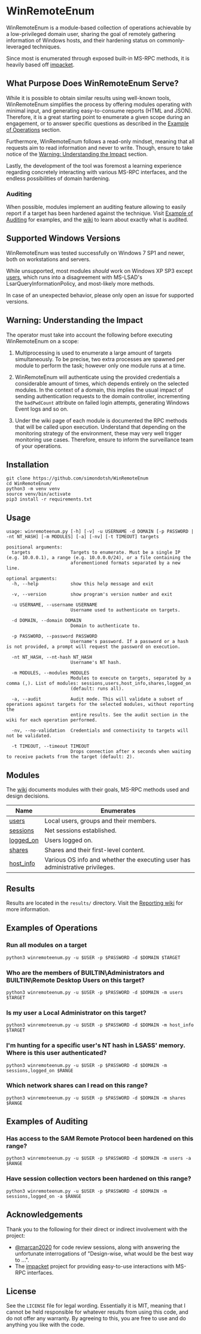 # WinRemoteEnum
WinRemoteEnum is a module-based collection of operations achievable by a low-privileged domain user, sharing the goal of remotely gathering information of Windows hosts, and their hardening status on commonly-leveraged techniques.

Since most is enumerated through exposed built-in MS-RPC methods, it is heavily based off [impacket](https://github.com/SecureAuthCorp/impacket).

## What Purpose Does WinRemoteEnum Serve?
While it is possible to obtain similar results using well-known tools, WinRemoteEnum simplifies the process by offering modules operating with minimal input, and generating easy-to-consume reports (HTML and JSON). Therefore, it is a great starting point to enumerate a given scope during an engagement, or to answer specific questions as described in the [Example of Operations](#examples-of-operations) section.

Furthermore, WinRemoteEnum follows a read-only mindset, meaning that all requests aim to read information and never to write. Though, ensure to take notice of the [Warning: Understanding the Impact](#warning-understanding-the-Impact) section.

Lastly, the development of the tool was foremost a learning experience regarding concretely interacting with various MS-RPC interfaces, and the endless possibilities of domain hardening.

### Auditing
When possible, modules implement an auditing feature allowing to easily report if a target has been hardened against the technique. Visit [Example of Auditing](#examples-of-auditing) for examples, and the [wiki](https://github.com/simondotsh/WinRemoteEnum/wiki#audit) to learn about exactly what is audited.

## Supported Windows Versions
WinRemoteEnum was tested successfully on Windows 7 SP1 and newer, both on workstations and servers.

While unsupported, most modules _should_ work on Windows XP SP3 except [users](https://github.com/simondotsh/WinRemoteEnum/wiki/Module-users), which runs into a disagreement with MS-LSAD's LsarQueryInformationPolicy, and most-likely more methods.

In case of an unexpected behavior, please only open an issue for supported versions.

## Warning: Understanding the Impact
The operator must take into account the following before executing WinRemoteEnum on a scope:

1. Multiprocessing is used to enumerate a large amount of targets simultaneously. To be precise, two extra processes are spawned per module to perform the task; however only one module runs at a time.

2. WinRemoteEnum will authenticate using the provided credentials a considerable amount of times, which depends entirely on the selected modules. In the context of a domain, this implies the usual impact of sending authentication requests to the domain controller, incrementing the `badPwdCount` attribute on failed login attempts, generating Windows Event logs and so on.

3. Under the wiki page of each module is documented the RPC methods that will be called upon execution. Understand that depending on the monitoring strategy of the environment, these may very well trigger monitoring use cases. Therefore, ensure to inform the surveillance team of your operations.

## Installation
```
git clone https://github.com/simondotsh/WinRemoteEnum
cd WinRemoteEnum/
python3 -m venv venv
source venv/bin/activate
pip3 install -r requirements.txt
```

## Usage
```
usage: winremoteenum.py [-h] [-v] -u USERNAME -d DOMAIN [-p PASSWORD | -nt NT_HASH] [-m MODULES] [-a] [-nv] [-t TIMEOUT] targets

positional arguments:
  targets               Targets to enumerate. Must be a single IP (e.g. 10.0.0.1), a range (e.g. 10.0.0.0/24), or a file containing the
                        aforementioned formats separated by a new line.

optional arguments:
  -h, --help            show this help message and exit

  -v, --version         show program's version number and exit

  -u USERNAME, --username USERNAME
                        Username used to authenticate on targets.

  -d DOMAIN, --domain DOMAIN
                        Domain to authenticate to.

  -p PASSWORD, --password PASSWORD
                        Username's password. If a password or a hash is not provided, a prompt will request the password on execution.

  -nt NT_HASH, --nt-hash NT_HASH
                        Username's NT hash.

  -m MODULES, --modules MODULES
                        Modules to execute on targets, separated by a comma (,). List of modules: sessions,users,host_info,shares,logged_on
                        (default: runs all).

  -a, --audit           Audit mode. This will validate a subset of operations against targets for the selected modules, without reporting the
                        entire results. See the audit section in the wiki for each operation performed.

  -nv, --no-validation  Credentials and connectivity to targets will not be validated.

  -t TIMEOUT, --timeout TIMEOUT
                        Drops connection after x seconds when waiting to receive packets from the target (default: 2).
```

## Modules
The [wiki](https://github.com/simondotsh/WinRemoteEnum/wiki#modules) documents modules with their goals, MS-RPC methods used and design decisions.

| Name | Enumerates |
| ----------- | ----------- |
| [users](https://github.com/simondotsh/WinRemoteEnum/wiki/Module-users) | Local users, groups and their members. |
| [sessions](https://github.com/simondotsh/WinRemoteEnum/wiki/Module-sessions) | Net sessions established. |
| [logged_on](https://github.com/simondotsh/WinRemoteEnum/wiki/Module-logged_on) | Users logged on. |
| [shares](https://github.com/simondotsh/WinRemoteEnum/wiki/Module-shares) | Shares and their first-level content. |
| [host_info](https://github.com/simondotsh/WinRemoteEnum/wiki/Module-host_info) | Various OS info and whether the executing user has administrative privileges. |

## Results
Results are located in the `results/` directory. Visit the [Reporting wiki](https://github.com/simondotsh/WinRemoteEnum/wiki/Reporting) for more information.

## Examples of Operations
### Run all modules on a target
`python3 winremoteenum.py -u $USER -p $PASSWORD -d $DOMAIN $TARGET`

### Who are the members of BUILTIN\Administrators and BUILTIN\Remote Desktop Users on this target?
`python3 winremoteenum.py -u $USER -p $PASSWORD -d $DOMAIN -m users $TARGET`

### Is my user a Local Administrator on this target?
`python3 winremoteenum.py -u $USER -p $PASSWORD -d $DOMAIN -m host_info $TARGET`

### I'm hunting for a specific user's NT hash in LSASS' memory. Where is this user authenticated?
`python3 winremoteenum.py -u $USER -p $PASSWORD -d $DOMAIN -m sessions,logged_on $RANGE`

### Which network shares can I read on this range?
`python3 winremoteenum.py -u $USER -p $PASSWORD -d $DOMAIN -m shares $RANGE`

## Examples of Auditing
### Has access to the SAM Remote Protocol been hardened on this range?
`python3 winremoteenum.py -u $USER -p $PASSWORD -d $DOMAIN -m users -a $RANGE`

### Have session collection vectors been hardened on this range?
`python3 winremoteenum.py -u $USER -p $PASSWORD -d $DOMAIN -m sessions,logged_on -a $RANGE`

## Acknowledgements
Thank you to the following for their direct or indirect involvement with the project:

- [@marcan2020](https://twitter.com/marcan2020) for code review sessions, along with answering the unfortunate interrogations of "Design-wise, what would be the best way to ...".
- The [impacket](https://github.com/SecureAuthCorp/impacket) project for providing easy-to-use interactions with MS-RPC interfaces.

## License
See the `LICENSE` file for legal wording. Essentially it is MIT, meaning that I cannot be held responsible for whatever results from using this code, and do not offer any warranty. By agreeing to this, you are free to use and do anything you like with the code.